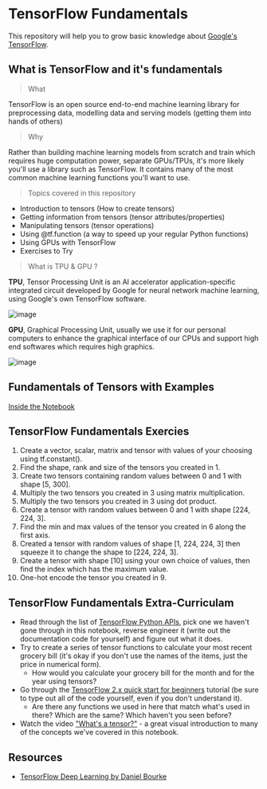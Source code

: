 # TensorFlow Fundamentals

This repository will help you to grow basic knowledge about [Google's TensorFlow](https://www.tensorflow.org/).

## What is TensorFlow and it's fundamentals

> What

TensorFlow is an open source end-to-end machine learning library for preprocessing data, modelling data and serving models (getting them into hands of others)

> Why

Rather than building machine learning models from scratch and train which requires huge computation power, separate GPUs/TPUs, it's more likely you'll use a library such as TensorFlow. It contains many of the most common machine learning functions you'll want to use.

> Topics covered in this repository

* Introduction to tensors (How to create tensors)
* Getting information from tensors (tensor attributes/properties)
* Manipulating tensors (tensor operations)
* Using @tf.function (a way to speed up your regular Python functions)
* Using GPUs with TensorFlow
* Exercises to Try

> What is TPU & GPU ?

**TPU**, Tensor Processing Unit is an AI accelerator application-specific integrated circuit developed by Google for neural network machine learning, using Google's own TensorFlow software.

![image](https://user-images.githubusercontent.com/29537875/195336643-81229c04-a774-4a18-8c88-54291f6ca3e6.png)

**GPU**, Graphical Processing Unit, usually we use it for our personal computers to enhance the graphical interface of our CPUs and support high end softwares which requires high graphics.

![image](https://user-images.githubusercontent.com/29537875/195337734-82537f2d-ecce-4e38-be97-4ae07039f647.png)

## Fundamentals of Tensors with Examples

[Inside the Notebook](https://github.com/SaketMunda/tensorflow-fundamentals/blob/master/00_tensorflow_fundamentals.ipynb)

## TensorFlow Fundamentals Exercies

1. Create a vector, scalar, matrix and tensor with values of your choosing using tf.constant().
2. Find the shape, rank and size of the tensors you created in 1.
3. Create two tensors containing random values between 0 and 1 with shape [5, 300].
4. Multiply the two tensors you created in 3 using matrix multiplication.
5. Multiply the two tensors you created in 3 using dot product.
6. Create a tensor with random values between 0 and 1 with shape [224, 224, 3].
7. Find the min and max values of the tensor you created in 6 along the first axis.
8. Created a tensor with random values of shape [1, 224, 224, 3] then squeeze it to change the shape to [224, 224, 3].
9. Create a tensor with shape [10] using your own choice of values, then find the index which has the maximum value.
10. One-hot encode the tensor you created in 9.

## TensorFlow Fundamentals Extra-Curriculam

* Read through the list of [TensorFlow Python APIs](https://www.tensorflow.org/api_docs/python/), pick one we haven't gone through in this notebook, reverse engineer it (write out the documentation code for yourself) and figure out what it does.
* Try to create a series of tensor functions to calculate your most recent grocery bill (it's okay if you don't use the names of the items, just the price in numerical form).
  - How would you calculate your grocery bill for the month and for the year using tensors?
* Go through the [TensorFlow 2.x quick start for beginners](https://www.tensorflow.org/tutorials/quickstart/beginner) tutorial (be sure to type out all of the code yourself, even if you don't understand it).
  - Are there any functions we used in here that match what's used in there? Which are the same? Which haven't you seen before?
* Watch the video ["What's a tensor?"](https://www.youtube.com/watch?v=f5liqUk0ZTw) - a great visual introduction to many of the concepts we've covered in this notebook.

## Resources

* [TensorFlow Deep Learning by Daniel Bourke](https://dev.mrdbourke.com/tensorflow-deep-learning)

